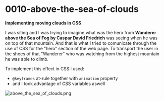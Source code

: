 # 0010-above-the-sea-of-clouds
**Implementing moving clouds in CSS**

I was siting and I was trying to imagine what was the hero from **Wanderer above the Sea of Fog by Caspar David Friedrich** was seeing when he was on top of that mountain. And that is what I tried to comunicate through the use of CSS for the "hero" section of the web page. To transport the user in the shoes of that "Wanderer" who was watching from the highest mountain he was able to climb.   

To implement this effect in CSS I used:
- `@keyframes` at-rule together with `animation` property
- and I took advantage of CSS variables aswell

![above_the_sea_of_clouds.png](Attachments/above_the_sea_of_clouds.png)
